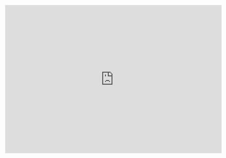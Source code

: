 <html>
<head>
</head>
<body>  
<div class="embed-container">
  <iframe
      src="https://www.youtube.com/embed/{{ Loav1kbA640 }}"
      width="700"
      height="480"
      frameborder="0"
      allowfullscreen="">
  </iframe>
</div>
</body>
</html>
